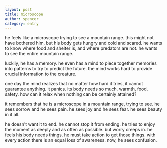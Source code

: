 ```yaml
---
layout: post
title: microscope
author: spencer
category: entry
---
```


  he feels like a microscope trying to see a mountain range. this might not have bothered him, but his body gets hungry and cold and scared. he wants to know where food and shelter is, and where predators are not. he wants to see the entire mountain range. 

luckily, he has a memory. he even has a mind to piece together memories into patterns to try to predict the future. the mind works hard to provide crucial information to the creature. 

one day the mind realizes that no matter how hard it tries, it cannot guarantee anything. it panics. its body needs so much. warmth, food, safety. how can it relax when nothing can be certainly attained? 

it remembers that he is a microscope in a mountain range, trying to see. he sees sorrow and he sees pain. he sees joy and he sees fear. he sees beauty in it all. 

he doesn't want it to end. he cannot stop it from ending. he tries to enjoy the moment as deeply and as often as possible. but worry creeps in. he feels his body needs things. he must take action to get those things. with every action there is an equal loss of awareness. now, he sees confusion.  

